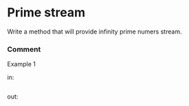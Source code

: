<!-- ENGLISH -->
# Prime stream

Write a method that will provide infinity prime numers stream.

### Comment


Example 1

in:
```

```
out:
```

```